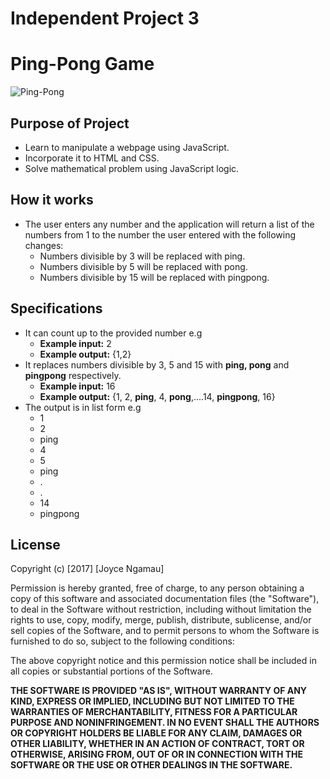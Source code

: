 # Independent Project 3
# Ping-Pong Game
![Ping-Pong](http://brew-cafe.com/wp-content/uploads/May15_Pong_Banner.jpg)

## Purpose of Project
* Learn to manipulate a webpage using JavaScript.
* Incorporate it to HTML and CSS.
* Solve mathematical problem using JavaScript logic.

## How it works
* The user enters any number and the application will return a list of the numbers from 1 to the number the user entered with the following changes:
  * Numbers divisible by 3 will be replaced with ping.
  * Numbers divisible by 5 will be replaced with pong.
  * Numbers divisible by 15 will be replaced with pingpong.

## Specifications
* It can count up to the provided number e.g
  * **Example input:** 2
  * **Example output:** {1,2}
* It replaces numbers divisible by 3, 5 and 15 with **ping, pong** and **pingpong** respectively.
  * **Example input:** 16
  * **Example output:** {1, 2, **ping**, 4, **pong**,....14, **pingpong**, 16}
* The output is in list form e.g
  * 1
  * 2
  * ping
  * 4
  * 5
  * ping
  * .
  * .
  * 14
  * pingpong

## License

  Copyright (c) [2017] [Joyce Ngamau]

  Permission is hereby granted, free of charge, to any person obtaining a copy
  of this software and associated documentation files (the "Software"), to deal
  in the Software without restriction, including without limitation the rights
  to use, copy, modify, merge, publish, distribute, sublicense, and/or sell
  copies of the Software, and to permit persons to whom the Software is
  furnished to do so, subject to the following conditions:

  The above copyright notice and this permission notice shall be included in all
  copies or substantial portions of the Software.

  **THE SOFTWARE IS PROVIDED "AS IS", WITHOUT WARRANTY OF ANY KIND, EXPRESS OR
  IMPLIED, INCLUDING BUT NOT LIMITED TO THE WARRANTIES OF MERCHANTABILITY,
  FITNESS FOR A PARTICULAR PURPOSE AND NONINFRINGEMENT. IN NO EVENT SHALL THE
  AUTHORS OR COPYRIGHT HOLDERS BE LIABLE FOR ANY CLAIM, DAMAGES OR OTHER
  LIABILITY, WHETHER IN AN ACTION OF CONTRACT, TORT OR OTHERWISE, ARISING FROM,
  OUT OF OR IN CONNECTION WITH THE SOFTWARE OR THE USE OR OTHER DEALINGS IN THE
  SOFTWARE.**
